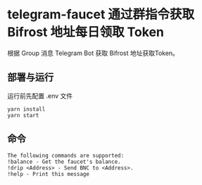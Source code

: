 # telegram-faucet 通过群指令获取 Bifrost 地址每日领取 Token
根据 Group 消息 Telegram Bot 获取 Bifrost 地址获取Token。

## 部署与运行
运行前先配置 .env 文件
```
yarn install
yarn start
```

## 命令
```
The following commands are supported:
!balance - Get the faucet's balance.
!drip <Address> - Send BNC to <Address>.
!help - Print this message
```
